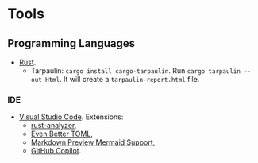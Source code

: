 # Tools

## Programming Languages

- [Rust](https://www.rust-lang.org/tools/install).
  - Tarpaulin: `cargo install cargo-tarpaulin`. Run `cargo tarpaulin --out Html`. It will create a `tarpaulin-report.html` file.

### IDE

- [Visual Studio Code](https://code.visualstudio.com/). Extensions:
  - [rust-analyzer](https://marketplace.visualstudio.com/items?itemName=rust-lang.rust-analyzer),
  - [Even Better TOML](https://marketplace.visualstudio.com/items?itemName=tamasfe.even-better-toml),
  - [Markdown Preview Mermaid Support](https://marketplace.visualstudio.com/items?itemName=bierner.markdown-mermaid),
  - [GitHub Copilot](https://marketplace.visualstudio.com/items?itemName=GitHub.copilot).
